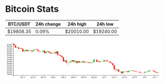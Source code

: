 # Bitcoin Stats

BTC/USDT|24h change|24h high|24h low|
|---|---|---|---|
|$19808.35|0.09%|$20010.00|$19240.00|

<img src="./chart.svg">
